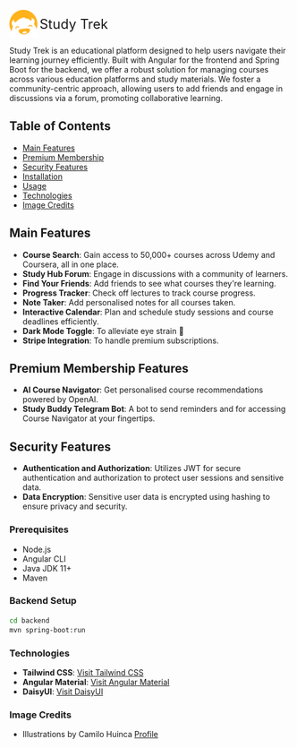<p align="left">
  <img src="frontend/src/assets/logo-studytrek.png" alt="Study Trek Logo" width="50" style="vertical-align:middle;">
  <span style="font-size:24px; vertical-align:middle;"> Study Trek</span>
</p>

Study Trek is an educational platform designed to help users navigate their learning journey efficiently. Built with Angular for the frontend and Spring Boot for the backend, we offer a robust solution for managing courses across various education platforms and study materials. We foster a community-centric approach, allowing users to add friends and engage in discussions via a forum, promoting collaborative learning.

## Table of Contents
- [Main Features](#main-features)
- [Premium Membership](#premium-membership)
- [Security Features](#security-features)
- [Installation](#installation)
- [Usage](#usage)
- [Technologies](#technologies)
- [Image Credits](#image-credits)

## Main Features
- **Course Search**: Gain access to 50,000+ courses across Udemy and Coursera, all in one place. 
- **Study Hub Forum**: Engage in discussions with a community of learners.
- **Find Your Friends**: Add friends to see what courses they're learning.
- **Progress Tracker**: Check off lectures to track course progress.
- **Note Taker**: Add personalised notes for all courses taken.
- **Interactive Calendar**: Plan and schedule study sessions and course deadlines efficiently.
- **Dark Mode Toggle**: To alleviate eye strain 👀 
- **Stripe Integration**: To handle premium subscriptions. 

## Premium Membership Features
- **AI Course Navigator**: Get personalised course recommendations powered by OpenAI.
- **Study Buddy Telegram Bot**: A bot to send reminders and for accessing Course Navigator at your fingertips.

## Security Features
- **Authentication and Authorization**: Utilizes JWT for secure authentication and authorization to protect user sessions and sensitive data.
- **Data Encryption**: Sensitive user data is encrypted using hashing to ensure privacy and security.

### Prerequisites
- Node.js
- Angular CLI
- Java JDK 11+
- Maven

### Backend Setup
```bash
cd backend
mvn spring-boot:run
```

### Technologies
- **Tailwind CSS**: [Visit Tailwind CSS](https://tailwindcss.com/)
- **Angular Material**: [Visit Angular Material](https://material.angular.io/)
- **DaisyUI**: [Visit DaisyUI](https://daisyui.com/)

### Image Credits
- Illustrations by Camilo Huinca [Profile](https://agentpekka.com/artist/camilo-huinca/)
